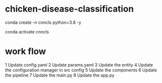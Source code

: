 # chicken-disease-classification

conda create -n cnncls python=3.8 -y

conda activate cnncls

# work flow

1 Update config.yaml
2 Update params.yaml
3 Update the entity
4 Update the configuration manager in src config
5 Update the components
6 Update the pipeline
7 Update the main.py
8 Update the app.py